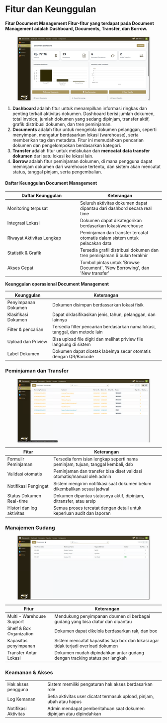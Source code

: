 # Fitur dan Keunggulan

#### Fitur Document Management Fitur-fitur yang terdapat pada Document Management adalah **Dashboard, Documents, Transfer, dan Borrow**. <a href="#fitur-document-management" id="fitur-document-management"></a>

<figure><img src="../.gitbook/assets/image (1).png" alt=""><figcaption></figcaption></figure>

1. **Dashboard** adalah fitur untuk menampilkan informasi ringkas dan penting terkait aktivitas dokumen. Dashboard berisi jumlah dokumen, total invoice, jumlah dokumen yang sedang dipinjam, transfer aktif, grafik distribusi dokumen, dan tren peminjaman.
2. **Documents** adalah fitur untuk mengelola dokumen pelanggan, seperti menyimpan, mengatur berdasarkan lokasi (warehouse), serta memberikan tag dan metadata. Fitur ini memudahkan pencarian dokumen dan pengelompokan berdasarkan kategori.
3. **Transfer** adalah fitur untuk melakukan dan **mencatat data transfer dokumen** dari satu lokasi ke lokasi lain.
4. **Borrow** adalah fitur peminjaman dokumen, di mana pengguna dapat meminjam dokumen dari warehouse tertentu, dan sistem akan mencatat status, tanggal pinjam, serta pengembalian.

#### **Daftar Keunggulan Document Management**

<table><thead><tr><th width="220.3333740234375">Daftar Keunggulan </th><th>Keterangan </th></tr></thead><tbody><tr><td>Monitoring terpusat</td><td>Seluruh aktivitas dokumen dapat dipantau dari dashbord secara real time</td></tr><tr><td>Integrasi Lokasi</td><td>Dokumen dapat dikategorikan berdasarkan lokasi/warehouse</td></tr><tr><td>Riwayat Aktivitas Lengkap</td><td>Peminjaman dan transfer tercatat otomatis dalam sistem untuk pelacakan data</td></tr><tr><td>Statistik &#x26; Grafik</td><td>Tersedia grafil distribusi dokumen dan tren peminjaman 6 bulan terakhir</td></tr><tr><td>Akses Cepat</td><td>Tombol pintas untuk 'Browse Document', 'New Borrowing', dan 'New transfer'</td></tr></tbody></table>

**Keunggulan operasional Document Management**

| Keunggulan           | Keterangan                                                                  |
| -------------------- | --------------------------------------------------------------------------- |
| Penyimpanan Dokumen  | Dokumen disimpan berdassarkan lokasi fisik                                  |
| Klasifikasi Dokumen  | Dapat diklasifikasikan jenis, tahun, pelanggan, dan lainnya                 |
| Filter & pencarian   | Tersedia filter pencarian berdasarkan nama lokasi, tanggal, dan metode lain |
| Upload dan Priview   | Bisa upload file digitl dan melihat priview file langsung di sistem         |
| Label Dokumen        | Dokumen dapat dicetak labelnya secar otomatis dengan QR/Barcode             |

### Peminjaman dan Transfer &#x20;

<figure><img src="../.gitbook/assets/image (2).png" alt=""><figcaption></figcaption></figure>

| Fitur                     | Keterangan                                                                      |
| ------------------------- | ------------------------------------------------------------------------------- |
| Formulir Peminjaman       | Tersedia form isian lengkap seperti nama peminjam, tujuan, tanggal kembali, dsb |
| Validasi otomatis         | Peminjaman dan transfer bisa diset validasi otomatis/manual oleh admin          |
| Notifikasi Pengingat      | Sistem mengirim notifikasi saat dokumen belum dikembalikan sesuai jadwal        |
| Status Dokumen Real-time  | Dokumen dipantau statusnya aktif, dipinjam, ditransfer, atau arsip              |
| Histori dan log aktivitas | Semua proses tercatat dengan detail untuk keperluan audit dan laporan           |

### Manajemen Gudang

<figure><img src="../.gitbook/assets/image (3).png" alt=""><figcaption></figcaption></figure>

| Fitur                     | Keterangan                                                                        |
| ------------------------- | --------------------------------------------------------------------------------- |
| Multi - Warehouse Support | Mendukung penyimpanan doumen di berbagai gudang yang bisa diatur dan dipantau     |
| Shelf & Box Organization  | Dokumen dapat dikelola berdasarkan rak, dan box                                   |
| Kapasitas penyimpanan     | Sistem mencatat kapasitas tiap box dan lokasi agar tidak terjadi overload dokumen |
| Transfer Antar Lokasi     | Dokumen mudah dipindahkan antar gudang dengan tracking status per langkah         |

### Keamanan & Akses

|                      |                                                                       |
| -------------------- | --------------------------------------------------------------------- |
| Hak akses pengguna   | Sistem memiliki pengaturan hak akses berdasarkan role                 |
| Log Kemanan          | Setia aktivitas user dicatat termasuk upload, pinjam, ubah atau hapus |
| Notifikasi Aktivitas | Admin mendapat pemberitahuan saat dokumen dipinjam atau dipindahkan   |
